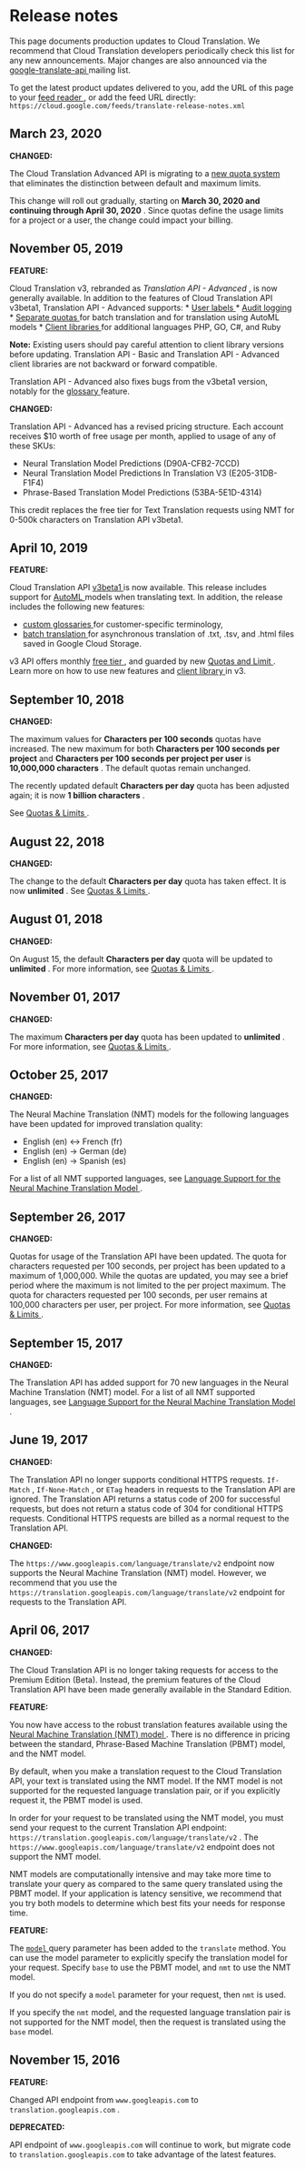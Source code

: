 #  Release notes

This page documents production updates to Cloud Translation. We recommend that
Cloud Translation developers periodically check this list for any new
announcements. Major changes are also announced via the [ google-translate-api
](https://groups.google.com/forum/#!forum/google-translate-api) mailing list.

To get the latest product updates delivered to you, add the URL of this page
to your [ feed reader
](https://wikipedia.org/wiki/Comparison_of_feed_aggregators) , or add the feed
URL directly: ` https://cloud.google.com/feeds/translate-release-notes.xml `

##  March 23, 2020

**CHANGED:**

The Cloud Translation Advanced API is migrating to a [ new quota system
](https://cloud.google.com/translate/quotas) that eliminates the distinction
between default and maximum limits.

This change will roll out gradually, starting on **March 30, 2020 and
continuing through April 30, 2020** . Since quotas define the usage limits for
a project or a user, the change could impact your billing.

##  November 05, 2019

**FEATURE:**

Cloud Translation v3, rebranded as _Translation API - Advanced_ , is now
generally available. In addition to the features of Cloud Translation API
v3beta1, Translation API - Advanced supports: * [ User labels
](https://cloud.google.com/translate/docs/labels) * [ Audit logging
](https://cloud.google.com/translate/docs/audit-logging) * [ Separate quotas
](https://cloud.google.com/translate/quotas#advanced) for batch translation
and for translation using AutoML models * [ Client libraries
](https://cloud.google.com/translate/docs/reference/libraries/v3/overview-v3)
for additional languages PHP, GO, C#, and Ruby

**Note:** Existing users should pay careful attention to client library
versions before updating. Translation API - Basic and Translation API -
Advanced client libraries are not backward or forward compatible.

Translation API - Advanced also fixes bugs from the v3beta1 version, notably
for the [ glossary
](https://cloud.google.com/translate/docs/advanced/glossary) feature.

**CHANGED:**

Translation API - Advanced has a revised pricing structure. Each account
receives $10 worth of free usage per month, applied to usage of any of these
SKUs:

  * Neural Translation Model Predictions (D90A-CFB2-7CCD) 
  * Neural Translation Model Predictions In Translation V3 (E205-31DB-F1F4) 
  * Phrase-Based Translation Model Predictions (53BA-5E1D-4314) 

This credit replaces the free tier for Text Translation requests using NMT for
0-500k characters on Translation API v3beta1.

##  April 10, 2019

**FEATURE:**

Cloud Translation API [ v3beta1
](https://cloud.google.com/translate/docs/intro-to-v3) is now available. This
release includes support for [ AutoML
](https://cloud.google.com/translate/docs/translating-text-v3#automl-mode)
models when translating text. In addition, the release includes the following
new features:

  * [ custom glossaries ](https://cloud.google.com/translate/docs/glossary) for customer-specific terminology, 
  * [ batch translation ](https://cloud.google.com/translate/docs/batch-translation) for asynchronous translation of .txt, .tsv, and .html files saved in Google Cloud Storage. 

v3 API offers monthly [ free tier
](https://cloud.google.com/translate/pricing) , and guarded by new [ Quotas
and Limit ](https://cloud.google.com/translate/quotas) . Learn more on how to
use new features and [ client library
](https://cloud.google.com/translate/docs/reference/client-libraries) in v3.

##  September 10, 2018

**CHANGED:**

The maximum values for **Characters per 100 seconds** quotas have increased.
The new maximum for both **Characters per 100 seconds per project** and
**Characters per 100 seconds per project per user** is **10,000,000
characters** . The default quotas remain unchanged.

The recently updated default **Characters per day** quota has been adjusted
again; it is now **1 billion characters** .

See [ Quotas & Limits ](https://cloud.google.com/translate/quotas) .

##  August 22, 2018

**CHANGED:**

The change to the default **Characters per day** quota has taken effect. It is
now **unlimited** . See [ Quotas & Limits
](https://cloud.google.com/translate/quotas) .

##  August 01, 2018

**CHANGED:**

On August 15, the default **Characters per day** quota will be updated to
**unlimited** . For more information, see [ Quotas & Limits
](https://cloud.google.com/translate/quotas) .

##  November 01, 2017

**CHANGED:**

The maximum **Characters per day** quota has been updated to **unlimited** .
For more information, see [ Quotas & Limits
](https://cloud.google.com/translate/quotas) .

##  October 25, 2017

**CHANGED:**

The Neural Machine Translation (NMT) models for the following languages have
been updated for improved translation quality:

  * English (en) <-> French (fr) 
  * English (en) -> German (de) 
  * English (en) -> Spanish (es) 

For a list of all NMT supported languages, see [ Language Support for the
Neural Machine Translation Model
](https://cloud.google.com/translate/docs/languages#languages-nmt) .

##  September 26, 2017

**CHANGED:**

Quotas for usage of the Translation API have been updated. The quota for
characters requested per 100 seconds, per project has been updated to a
maximum of 1,000,000. While the quotas are updated, you may see a brief period
where the maximum is not limited to the per project maximum. The quota for
characters requested per 100 seconds, per user remains at 100,000 characters
per user, per project. For more information, see [ Quotas & Limits
](https://cloud.google.com/translate/quotas) .

##  September 15, 2017

**CHANGED:**

The Translation API has added support for 70 new languages in the Neural
Machine Translation (NMT) model. For a list of all NMT supported languages,
see [ Language Support for the Neural Machine Translation Model
](https://cloud.google.com/translate/docs/languages#languages-nmt) .

##  June 19, 2017

**CHANGED:**

The Translation API no longer supports conditional HTTPS requests. ` If-Match
` , ` If-None-Match ` , or ` ETag ` headers in requests to the Translation API
are ignored. The Translation API returns a status code of 200 for successful
requests, but does not return a status code of 304 for conditional HTTPS
requests. Conditional HTTPS requests are billed as a normal request to the
Translation API.

**CHANGED:**

The ` https://www.googleapis.com/language/translate/v2 ` endpoint now supports
the Neural Machine Translation (NMT) model. However, we recommend that you use
the ` https://translation.googleapis.com/language/translate/v2 ` endpoint for
requests to the Translation API.

##  April 06, 2017

**CHANGED:**

The Cloud Translation API is no longer taking requests for access to the
Premium Edition (Beta). Instead, the premium features of the Cloud Translation
API have been made generally available in the Standard Edition.

**FEATURE:**

You now have access to the robust translation features available using the [
Neural Machine Translation (NMT) model
](https://research.googleblog.com/2016/09/a-neural-network-for-machine.html) .
There is no difference in pricing between the standard, Phrase-Based Machine
Translation (PBMT) model, and the NMT model.

By default, when you make a translation request to the Cloud Translation API,
your text is translated using the NMT model. If the NMT model is not supported
for the requested language translation pair, or if you explicitly request it,
the PBMT model is used.

In order for your request to be translated using the NMT model, you must send
your request to the current Translation API endpoint: `
https://translation.googleapis.com/language/translate/v2 ` . The `
https://www.googleapis.com/language/translate/v2 ` endpoint does not support
the NMT model.

NMT models are computationally intensive and may take more time to translate
your query as compared to the same query translated using the PBMT model. If
your application is latency sensitive, we recommend that you try both models
to determine which best fits your needs for response time.

**FEATURE:**

The [ ` model `
](https://cloud.google.com/translate/docs/reference/translate.html#body.QUERY_PARAMETERS.model)
query parameter has been added to the ` translate ` method. You can use the
model parameter to explicitly specify the translation model for your request.
Specify ` base ` to use the PBMT model, and ` nmt ` to use the NMT model.

If you do not specify a ` model ` parameter for your request, then ` nmt ` is
used.

If you specify the ` nmt ` model, and the requested language translation pair
is not supported for the NMT model, then the request is translated using the `
base ` model.

##  November 15, 2016

**FEATURE:**

Changed API endpoint from ` www.googleapis.com ` to `
translation.googleapis.com ` .

**DEPRECATED:**

API endpoint of ` www.googleapis.com ` will continue to work, but migrate code
to ` translation.googleapis.com ` to take advantage of the latest features.

